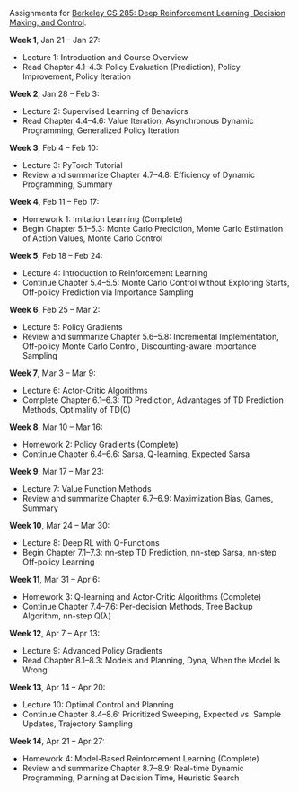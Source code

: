 Assignments for [Berkeley CS 285: Deep Reinforcement Learning, Decision Making, and Control](http://rail.eecs.berkeley.edu/deeprlcourse/).


**Week 1**, Jan 21 – Jan 27:
- Lecture 1: Introduction and Course Overview
- Read Chapter 4.1–4.3: Policy Evaluation (Prediction), Policy Improvement, Policy Iteration

**Week 2**, Jan 28 – Feb 3:
- Lecture 2: Supervised Learning of Behaviors
- Read Chapter 4.4–4.6: Value Iteration, Asynchronous Dynamic Programming, Generalized Policy Iteration

**Week 3**, Feb 4 – Feb 10:
- Lecture 3: PyTorch Tutorial
- Review and summarize Chapter 4.7–4.8: Efficiency of Dynamic Programming, Summary

**Week 4**, Feb 11 – Feb 17:
- Homework 1: Imitation Learning (Complete)
- Begin Chapter 5.1–5.3: Monte Carlo Prediction, Monte Carlo Estimation of Action Values, Monte Carlo Control

**Week 5**, Feb 18 – Feb 24:
- Lecture 4: Introduction to Reinforcement Learning
- Continue Chapter 5.4–5.5: Monte Carlo Control without Exploring Starts, Off-policy Prediction via Importance Sampling

**Week 6**, Feb 25 – Mar 2:
- Lecture 5: Policy Gradients
- Review and summarize Chapter 5.6–5.8: Incremental Implementation, Off-policy Monte Carlo Control, Discounting-aware Importance Sampling

**Week 7**, Mar 3 – Mar 9:
- Lecture 6: Actor-Critic Algorithms
- Complete Chapter 6.1–6.3: TD Prediction, Advantages of TD Prediction Methods, Optimality of TD(0)

**Week 8**, Mar 10 – Mar 16:
- Homework 2: Policy Gradients (Complete)
- Continue Chapter 6.4–6.6: Sarsa, Q-learning, Expected Sarsa

**Week 9**, Mar 17 – Mar 23:
- Lecture 7: Value Function Methods
- Review and summarize Chapter 6.7–6.9: Maximization Bias, Games, Summary

**Week 10**, Mar 24 – Mar 30:
- Lecture 8: Deep RL with Q-Functions
- Begin Chapter 7.1–7.3: nn-step TD Prediction, nn-step Sarsa, nn-step Off-policy Learning

**Week 11**, Mar 31 – Apr 6:
- Homework 3: Q-learning and Actor-Critic Algorithms (Complete)
- Continue Chapter 7.4–7.6: Per-decision Methods, Tree Backup Algorithm, nn-step Q(λ)

**Week 12**, Apr 7 – Apr 13:
- Lecture 9: Advanced Policy Gradients
- Read Chapter 8.1–8.3: Models and Planning, Dyna, When the Model Is Wrong

**Week 13**, Apr 14 – Apr 20:
- Lecture 10: Optimal Control and Planning
- Continue Chapter 8.4–8.6: Prioritized Sweeping, Expected vs. Sample Updates, Trajectory Sampling

**Week 14**, Apr 21 – Apr 27:
- Homework 4: Model-Based Reinforcement Learning (Complete)
- Review and summarize Chapter 8.7–8.9: Real-time Dynamic Programming, Planning at Decision Time, Heuristic Search
